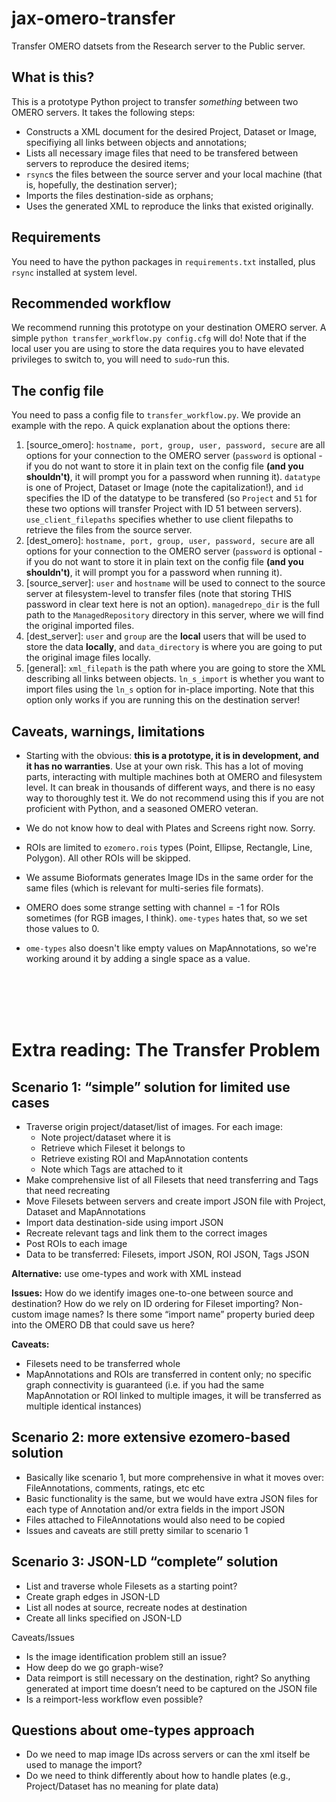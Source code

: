 # jax-omero-transfer
Transfer OMERO datsets from the Research server to the Public server.

## What is this?

This is a prototype Python project to transfer _something_ between two OMERO servers. It takes the following steps:
- Constructs a XML document for the desired Project, Dataset or Image, specifiying all links between objects and annotations;
- Lists all necessary image files that need to be transfered between servers to reproduce the desired items;
- `rsync`s the files between the source server and your local machine (that is, hopefully, the destination server);
- Imports the files destination-side as orphans;
- Uses the generated XML to reproduce the links that existed originally.

## Requirements

You need to have the python packages in `requirements.txt` installed, plus `rsync` installed at system level.

## Recommended workflow

We recommend running this prototype on your destination OMERO server. A simple `python transfer_workflow.py config.cfg` will do! Note that if the local user you are using to store the data requires you to have elevated privileges to switch to, you will need to `sudo`-run this.

## The config file

You need to pass a config file to `transfer_workflow.py`. We provide an example with the repo. A quick explanation about the options there:

1) [source_omero]: `hostname, port, group, user, password, secure` are all options for your connection to the OMERO server (`password` is optional - if you do not want to store it in plain text on the config file **(and you shouldn't)**, it will prompt you for a password when running it). `datatype` is one of Project, Dataset or Image (note the capitalization!), and `id` specifies the ID of the datatype to be transfered (so `Project` and `51` for these two options will transfer Project with ID 51 between servers). `use_client_filepaths` specifies whether to use client filepaths to retrieve the files from the source server.
2) [dest_omero]: `hostname, port, group, user, password, secure` are all options for your connection to the OMERO server (`password` is optional - if you do not want to store it in plain text on the config file **(and you shouldn't)**, it will prompt you for a password when running it).
3) [source_server]: `user` and `hostname` will be used to connect to the source server at filesystem-level to transfer files (note that storing THIS password in clear text here is not an option). `managedrepo_dir` is the full path to the `ManagedRepository` directory in this server, where we will find the original imported files.
4) [dest_server]: `user` and `group` are the **local** users that will be used to store the data **locally**, and `data_directory` is where you are going to put the original image files locally. 
5) [general]: `xml_filepath` is the path where you are going to store the XML describing all links between objects. `ln_s_import` is whether you want to import files using the `ln_s` option for in-place importing. Note that this option only works if you are running this on the destination server!

## Caveats, warnings, limitations

- Starting with the obvious: **this is a prototype, it is in development, and it has no warranties**. Use at your own risk. This has a lot of moving parts, interacting with multiple machines both at OMERO and filesystem level. It can break in thousands of different ways, and there is no easy way to thoroughly test it. We do not recommend using this if you are not proficient with Python, and a seasoned OMERO veteran. 
- We do not know how to deal with Plates and Screens right now. Sorry.
- ROIs are limited to `ezomero.rois` types (Point, Ellipse, Rectangle, Line, Polygon). All other ROIs will be skipped.
- We assume Bioformats generates Image IDs in the same order for the same files (which is relevant for multi-series file formats).
- OMERO does some strange setting with channel = -1 for ROIs sometimes (for RGB images, I think).  `ome-types` hates that, so we set those values to 0.
- `ome-types` also doesn't like empty values on MapAnnotations, so we're working around it by adding a single space as a value.

  \
  \
  \
&nbsp;


# Extra reading: The Transfer Problem 

## Scenario 1: “simple” solution for limited use cases 

- Traverse origin project/dataset/list of images. For each image: 
    - Note project/dataset where it is 
    - Retrieve which Fileset it belongs to 
    - Retrieve existing ROI and MapAnnotation contents 
    - Note which Tags are attached to it 
- Make comprehensive list of all Filesets that need transferring and Tags that need recreating 
- Move Filesets between servers and create import JSON file with Project, Dataset and MapAnnotations 
- Import data destination-side using import JSON 
- Recreate relevant tags and link them to the correct images 
- Post ROIs to each image 
- Data to be transferred: Filesets, import JSON, ROI JSON, Tags JSON 

**Alternative:** use ome-types and work with XML instead 

**Issues:** How do we identify images one-to-one between source and destination? How do we rely on ID ordering for Fileset importing? Non-custom image names? Is there some “import name” property buried deep into the OMERO DB that could save us here? 

**Caveats:** 

- Filesets need to be transferred whole 
- MapAnnotations and ROIs are transferred in content only; no specific graph connectivity is guaranteed (i.e. if you had the same MapAnnotation or ROI linked to multiple images, it will be transferred as multiple identical instances) 

 


## Scenario 2: more extensive ezomero-based solution 

- Basically like scenario 1, but more comprehensive in what it moves over: FileAnnotations, comments, ratings, etc etc 
- Basic functionality is the same, but we would have extra JSON files for each type of Annotation and/or extra fields in the import JSON 
- Files attached to FileAnnotations would also need to be copied 
- Issues and caveats are still pretty similar to scenario 1 




## Scenario 3: JSON-LD “complete” solution 

- List and traverse whole Filesets as a starting point? 
- Create graph edges in JSON-LD 
- List all nodes at source, recreate nodes at destination 
- Create all links specified on JSON-LD 

Caveats/Issues 

- Is the image identification problem still an issue? 
- How deep do we go graph-wise? 
- Data reimport is still necessary on the destination, right? So anything generated at import time doesn’t need to be captured on the JSON file 
- Is a reimport-less workflow even possible?

## Questions about ome-types approach
- Do we need to map image IDs across servers or can the xml itself be used to manage the import?
- Do we need to think differently about how to handle plates (e.g., Project/Dataset has no meaning for plate data)
